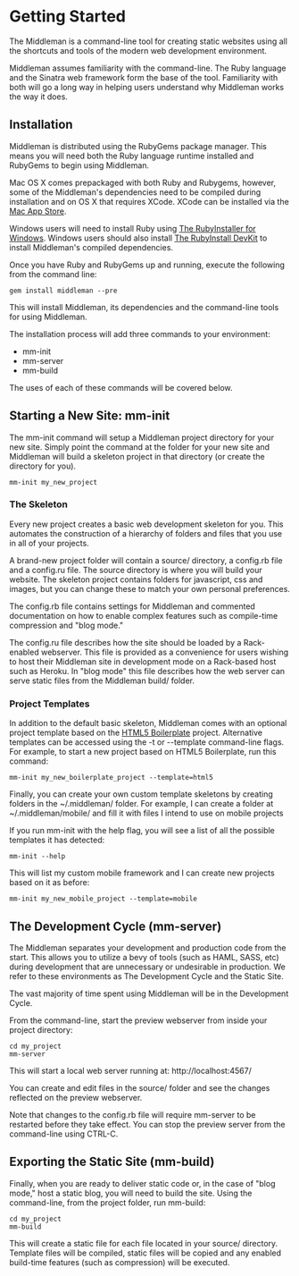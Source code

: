 # Getting Started

The Middleman is a command-line tool for creating static websites using all the shortcuts and tools of the modern web development environment. 

Middleman assumes familiarity with the command-line. The Ruby language and the Sinatra web framework form the base of the tool. Familiarity with both will go a long way in helping users understand why Middleman works the way it does.

## Installation

Middleman is distributed using the RubyGems package manager. This means you will need both the Ruby language runtime installed and RubyGems to begin using Middleman. 

Mac OS X comes prepackaged with both Ruby and Rubygems, however, some of the Middleman's dependencies need to be compiled during installation and on OS X that requires XCode. XCode can be installed via the [Mac App Store](http://itunes.apple.com/us/app/xcode/id422352214?mt=12).

Windows users will need to install Ruby using [The RubyInstaller for Windows]. Windows users should also install [The RubyInstall DevKit] to install Middleman's compiled dependencies.

Once you have Ruby and RubyGems up and running, execute the following from the command line:

    gem install middleman --pre

This will install Middleman, its dependencies and the command-line tools for using Middleman.

The installation process will add three commands to your environment:

* mm-init
* mm-server
* mm-build

The uses of each of these commands will be covered below.

## Starting a New Site: mm-init

The mm-init command will setup a Middleman project directory for your new site. Simply point the command at the folder for your new site and Middleman will build a skeleton project in that directory (or create the directory for you).

    mm-init my_new_project

### The Skeleton

Every new project creates a basic web development skeleton for you. This automates the construction of a hierarchy of folders and files that you use in all of your projects.

A brand-new project folder will contain a source/ directory, a config.rb file and a config.ru file. The source directory is where you will build your website. The skeleton project contains folders for javascript, css and images, but you can change these to match your own personal preferences.

The config.rb file contains settings for Middleman and commented documentation on how to enable complex features such as compile-time compression and "blog mode."

The config.ru file describes how the site should be loaded by a Rack-enabled webserver. This file is provided as a convenience for users wishing to host their Middleman site in development mode on a Rack-based host such as Heroku. In "blog mode" this file describes how the web server can serve static files from the Middleman build/ folder.

### Project Templates

In addition to the default basic skeleton, Middleman comes with an optional project template based on the [HTML5 Boilerplate] project. Alternative templates can be accessed using the -t or --template command-line flags. For example, to start a new project based on HTML5 Boilerplate, run this command:

    mm-init my_new_boilerplate_project --template=html5

Finally, you can create your own custom template skeletons by creating folders in the ~/.middleman/ folder. For example, I can create a folder at ~/.middleman/mobile/ and fill it with files I intend to use on mobile projects 

If you run mm-init with the help flag, you will see a list of all the possible templates it has detected:

    mm-init --help

This will list my custom mobile framework and I can create new projects based on it as before:

    mm-init my_new_mobile_project --template=mobile

## The Development Cycle (mm-server)

The Middleman separates your development and production code from the start. This allows you to utilize a bevy of tools (such as HAML, SASS, etc) during development that are unnecessary or undesirable in production.  We refer to these environments as The Development Cycle and the Static Site.

The vast majority of time spent using Middleman will be in the Development Cycle. 

From the command-line, start the preview webserver from inside your project directory:

    cd my_project
    mm-server

This will start a local web server running at: http://localhost:4567/

You can create and edit files in the source/ folder and see the changes reflected on the preview webserver.

Note that changes to the config.rb file will require mm-server to be restarted before they take effect. You can stop the preview server from the command-line using CTRL-C.

## Exporting the Static Site (mm-build)

Finally, when you are ready to deliver static code or, in the case of "blog mode," host a static blog, you will need to build the site. Using the command-line, from the project folder, run mm-build:

    cd my_project
    mm-build
    
This will create a static file for each file located in your source/ directory. Template files will be compiled, static files will be copied and any enabled build-time features (such as compression) will be executed.

[The RubyInstaller for Windows]: http://rubyinstaller.org/
[The RubyInstall DevKit]: http://rubyinstaller.org/add-ons/devkit/
[HTML5 Boilerplate]: http://html5boilerplate.com/